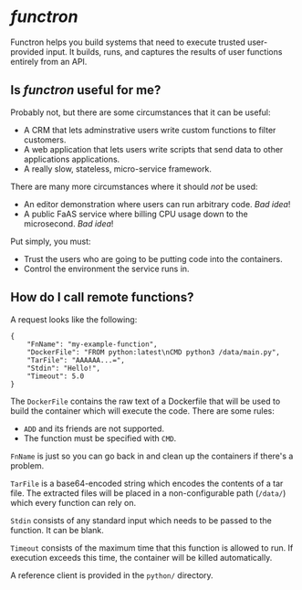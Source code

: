 # _functron_

Functron helps you build systems that need to execute trusted user-provided
input. It builds, runs, and captures the results of user functions entirely
from an API.

## Is _functron_ useful for me?

Probably not, but there are some circumstances that it can be useful:
* A CRM that lets adminstrative users write custom functions to filter customers.
* A web application that lets users write scripts that send data to other applications applications.
* A really slow, stateless, micro-service framework.

There are many more circumstances where it should _not_ be used:
* An editor demonstration where users can run arbitrary code. _Bad idea_!
* A public FaAS service where billing CPU usage down to the microsecond. _Bad idea_!


Put simply, you must:
* Trust the users who are going to be putting code into the containers.
* Control the environment the service runs in.

## How do I call remote functions?

A request looks like the following:

    {
        "FnName": "my-example-function",
        "DockerFile": "FROM python:latest\nCMD python3 /data/main.py",
        "TarFile": "AAAAAA...=",
        "Stdin": "Hello!",
        "Timeout": 5.0
    }


The `DockerFile` contains the raw text of a Dockerfile that will be used to build
the container which will execute the code. There are some rules:
* `ADD` and its friends are not supported.
* The function must be specified with `CMD`.

`FnName` is just so you can go back in and clean up the containers if there's a problem.

`TarFile` is a base64-encoded string which encodes the contents of a tar file.
The extracted files will be placed in a non-configurable path (`/data/`) which every function
can rely on.

`Stdin` consists of any standard input which needs to be passed to the function. It can be blank.

`Timeout` consists of the maximum time that this function is allowed to run. If execution exceeds this
time, the container will be killed automatically.

A reference client is provided in the `python/` directory.
